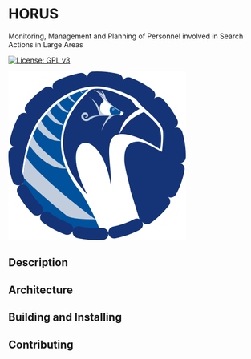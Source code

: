 # HORUS
Monitoring, Management and Planning of Personnel involved in Search Actions in Large Areas

[![License: GPL v3](https://img.shields.io/badge/License-GPL%20v3-blue.svg)](http://www.gnu.org/licenses/gpl-3.0)

![Desktop Folder Banner](https://raw.githubusercontent.com/spheras/horus/master/etc/horus.svg)

## Description

## Architecture

## Building and Installing

## Contributing
